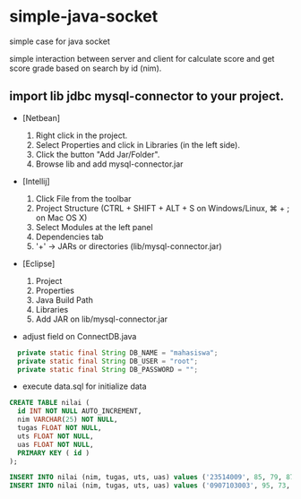 # simple-java-socket
simple case for java socket

simple interaction between server and client for calculate score and get score grade
based on search by id (nim).

## import lib jdbc mysql-connector to your project.

- [Netbean] 
  1. Right click in the project.
  2. Select Properties and click in Libraries (in the left side). 
  3. Click the button "Add Jar/Folder".
  4. Browse lib and add mysql-connector.jar

- [Intellij] 
  1. Click File from the toolbar
  2. Project Structure (CTRL + SHIFT + ALT + S on Windows/Linux, ⌘ + ; on Mac OS X)
  3. Select Modules at the left panel
  4. Dependencies tab
  5. '+' → JARs or directories (lib/mysql-connector.jar)
  
- [Eclipse]
  1. Project
  2. Properties
  3. Java Build Path
  4. Libraries
  5. Add JAR on lib/mysql-connector.jar

- adjust field on ConnectDB.java
```java
  private static final String DB_NAME = "mahasiswa";
  private static final String DB_USER = "root";
  private static final String DB_PASSWORD = "";
```

- execute data.sql for initialize data
```sql
CREATE TABLE nilai (
  id INT NOT NULL AUTO_INCREMENT,
  nim VARCHAR(25) NOT NULL,
  tugas FLOAT NOT NULL,
  uts FLOAT NOT NULL,
  uas FLOAT NOT NULL,
  PRIMARY KEY ( id )
);

INSERT INTO nilai (nim, tugas, uts, uas) values ('23514009', 85, 79, 87);
INSERT INTO nilai (nim, tugas, uts, uas) values ('0907103003', 95, 73, 78);
```
